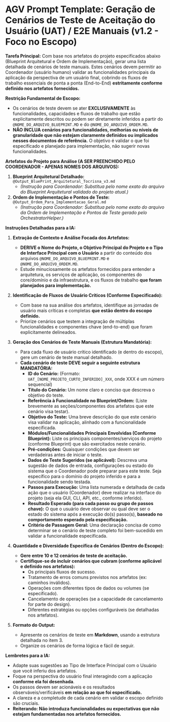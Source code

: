 # AGV Prompt Template: Geração de Cenários de Teste de Aceitação do Usuário (UAT) / E2E Manuais (v1.2 - Foco no Escopo)

**Tarefa Principal:** Com base nos artefatos do projeto especificados abaixo (Blueprint Arquitetural e Ordem de Implementação), gerar uma lista detalhada de cenários de teste manuais. Estes cenários devem permitir ao Coordenador (usuário humano) validar as funcionalidades principais da aplicação da perspectiva de um usuário final, cobrindo os fluxos de trabalho essenciais de ponta a ponta (End-to-End) **estritamente conforme definido nos artefatos fornecidos.**

**Restrição Fundamental de Escopo:**
*   Os cenários de teste devem se ater **EXCLUSIVAMENTE** às funcionalidades, capacidades e fluxos de trabalho que estão explicitamente descritos ou podem ser diretamente inferidos a partir do `@NOME_DO_ARQUIVO_BLUEPRINT.MD` e do `@NOME_DO_ARQUIVO_ORDEM.MD`.
*   **NÃO INCLUA cenários para funcionalidades, melhorias ou níveis de granularidade que não estejam claramente definidos ou implicados nesses documentos de referência.** O objetivo é validar o que foi especificado e planejado para implementação, não sugerir novas funcionalidades.

**Artefatos do Projeto para Análise (A SER PREENCHIDO PELO COORDENADOR - APENAS NOMES DOS ARQUIVOS):**

1.  **Blueprint Arquitetural Detalhado:** `@Output_BluePrint_Arquitetural_Tocrisna_v3.md`
    *   *(Instrução para Coordenador: Substitua pelo nome exato do arquivo do Blueprint Arquitetural validado do projeto atual.)*
2.  **Ordem de Implementação e Pontos de Teste:** `@Output_Ordem_Para_Implementacao_Geral.md`
    *   *(Instrução para Coordenador: Substitua pelo nome exato do arquivo da Ordem de Implementação e Pontos de Teste gerado pelo OrchestratorHelper.)*

**Instruções Detalhadas para a IA:**

1.  **Extração de Contexto e Análise Focada dos Artefatos:**
    *   **DERIVE o Nome do Projeto, o Objetivo Principal do Projeto e o Tipo de Interface Principal com o Usuário** a partir do conteúdo dos arquivos `@NOME_DO_ARQUIVO_BLUEPRINT.MD` e `@NOME_DO_ARQUIVO_ORDEM.MD`.
    *   Estude minuciosamente os artefatos fornecidos para entender a arquitetura, os serviços de aplicação, os componentes do core/domínio e da infraestrutura, e os fluxos de trabalho **que foram planejados para implementação.**

2.  **Identificação de Fluxos de Usuário Críticos (Conforme Especificado):**
    *   Com base na sua análise dos artefatos, identifique as jornadas de usuário mais críticas e completas **que estão dentro do escopo definido.**
    *   Priorize cenários que testem a integração de múltiplas funcionalidades e componentes chave (end-to-end) que foram explicitamente delineados.

3.  **Geração dos Cenários de Teste Manuais (Estrutura Mandatória):**
    *   Para cada fluxo de usuário crítico identificado (e dentro do escopo), gere um cenário de teste manual detalhado.
    *   **Cada cenário de teste DEVE seguir a seguinte estrutura MANDATÓRIA:**
        *   **ID do Cenário:** (Formato: `UAT_[NOME_PROJETO_CURTO_INFERIDO]_XXX`, onde XXX é um número sequencial)
        *   **Título do Cenário:** Um nome claro e conciso que descreva o objetivo do teste.
        *   **Referência à Funcionalidade no Blueprint/Ordem:** (Liste brevemente as seções/componentes dos artefatos que este cenário visa testar).
        *   **Objetivo do Teste:** Uma breve descrição do que este cenário visa validar na aplicação, alinhado com a funcionalidade especificada.
        *   **Módulos/Funcionalidades Principais Envolvidas (Conforme Blueprint):** Liste os principais componentes/serviços do projeto (conforme Blueprint) que são exercitados neste cenário.
        *   **Pré-condições:** Quaisquer condições que devem ser verdadeiras antes de iniciar o teste.
        *   **Dados de Teste Sugeridos (se aplicável):** Descreva uma sugestão de dados de entrada, configurações ou estado do sistema que o Coordenador pode preparar para este teste. Seja específico para o domínio do projeto inferido e para a funcionalidade sendo testada.
        *   **Passos para Execução:** Uma lista numerada e detalhada de cada ação que o usuário (Coordenador) deve realizar na interface do projeto (seja ela GUI, CLI, API, etc., conforme inferido).
        *   **Resultado Esperado (para cada passo ou grupo de passos chave):** O que o usuário deve observar ou qual deve ser o estado do sistema após a execução do(s) passo(s), **baseado no comportamento esperado pela especificação.**
        *   **Critério de Passagem Geral:** Uma declaração concisa de como determinar se o cenário de teste completo foi bem-sucedido em validar a funcionalidade especificada.

4.  **Quantidade e Diversidade Específica de Cenários (Dentro do Escopo):**
    *   **Gere entre 10 e 12 cenários de teste de aceitação.**
    *   **Certifique-se de incluir cenários que cubram (conforme aplicável e definido nos artefatos):**
        *   Os principais fluxos de sucesso.
        *   Tratamento de erros comuns previstos nos artefatos (ex: caminhos inválidos).
        *   Operações com diferentes tipos de dados ou volumes (se especificado).
        *   Cancelamento de operações (se a capacidade de cancelamento for parte do design).
        *   Diferentes estratégias ou opções configuráveis (se detalhadas nos artefatos).

5.  **Formato do Output:**
    *   Apresente os cenários de teste em **Markdown**, usando a estrutura detalhada no item 3.
    *   Organize os cenários de forma lógica e fácil de seguir.

**Lembretes para a IA:**
*   Adapte suas sugestões ao Tipo de Interface Principal com o Usuário que você inferiu dos artefatos.
*   Foque na perspectiva do usuário final interagindo com a aplicação **conforme ela foi desenhada**.
*   Os passos devem ser acionáveis e os resultados observáveis/verificáveis **em relação ao que foi especificado.**
*   A clareza e a completude de cada cenário em validar o escopo definido são cruciais.
*   **Reiterando: Não introduza funcionalidades ou expectativas que não estejam fundamentadas nos artefatos fornecidos.**